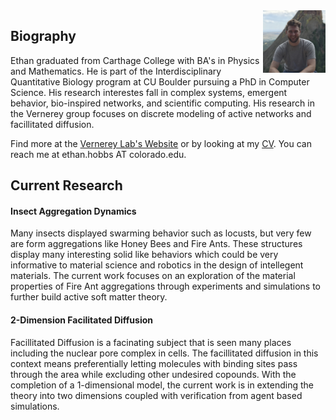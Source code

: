 
<img style="float: right;" src="IMG_3364 3.jpg" width="100" height="100">
 
## Biography
Ethan graduated from Carthage College with BA's in Physics and Mathematics. He is part of the Interdisciplinary Quantitative Biology program at CU Boulder pursuing a PhD in Computer Science. His research interestes fall in complex systems, emergent behavior, bio-inspired networks, and scientific computing. His research in the Vernerey group focuses on discrete modeling of active networks and facillitated diffusion.

Find more at the [Vernerey Lab's Website](https://www.colorado.edu/lab/vernerey/) or by looking at my [CV](https://github.com/ethan-hobbs/ethan-hobbs.github.io/blob/master/_includes/CV_EH.pdf). You can reach me at ethan.hobbs AT colorado.edu.

## Current Research

#### Insect Aggregation Dynamics
Many insects displayed swarming behavior such as locusts, but very few are form aggregations like Honey Bees and Fire Ants. These structures display many interesting solid like behaviors which could be very informative to material science and robotics in the design of intellegent materials. The current work focuses on an exploration of the material properties of Fire Ant aggregations through experiments and simulations to further build active soft matter theory. 

#### 2-Dimension Facilitated Diffusion
Facillitated Diffusion is a facinating subject that is seen many places including the nuclear pore complex in cells. The facillitated diffusion in this context means preferentially letting molecules with binding sites pass through the area while excluding other undesired copounds. With the completion of a 1-dimensional model, the current work is in extending the theory into two dimensions coupled with verification from agent based simulations.
